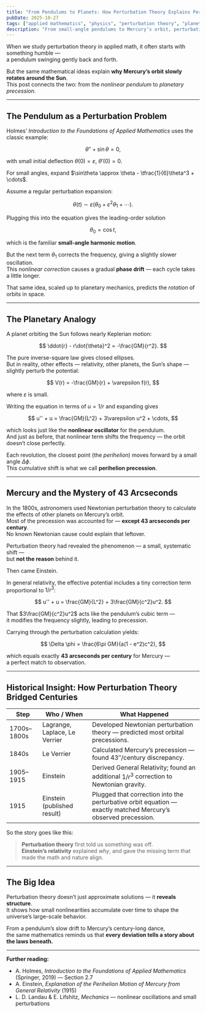```yaml
---
title: "From Pendulums to Planets: How Perturbation Theory Explains Perihelion Precession"
pubDate: 2025-10-27
tags: ["applied mathematics", "physics", "perturbation theory", "planetary motion"]
description: "From small-angle pendulums to Mercury’s orbit, perturbation theory reveals how tiny nonlinearities create measurable cosmic effects."
---
```


When we study perturbation theory in applied math, it often starts with something humble —  
a pendulum swinging gently back and forth.  

But the same mathematical ideas explain **why Mercury’s orbit slowly rotates around the Sun**.  
This post connects the two: from the *nonlinear pendulum* to *planetary precession*.

---

## The Pendulum as a Perturbation Problem

Holmes’ *Introduction to the Foundations of Applied Mathematics* uses the classic example:

$$
\theta'' + \sin\theta = 0,
$$

with small initial deflection $\theta(0) = \varepsilon$, $\theta'(0) = 0$.

For small angles, expand $\sin\theta \approx \theta - \tfrac{1}{6}\theta^3 + \cdots$.

Assume a regular perturbation expansion:

$$
\theta(t) \sim \varepsilon(\theta_0 + \varepsilon^2\theta_1 + \cdots).
$$

Plugging this into the equation gives the leading-order solution

$$
\theta_0 = \cos t,
$$

which is the familiar **small-angle harmonic motion**.

But the next term $\theta_1$ corrects the frequency, giving a slightly slower oscillation.  
This *nonlinear correction* causes a gradual **phase drift** — each cycle takes a little longer.  

That same idea, scaled up to planetary mechanics, predicts the *rotation* of orbits in space.

---

## The Planetary Analogy

A planet orbiting the Sun follows nearly Keplerian motion:

$$
\ddot{r} - r\dot{\theta}^2 = -\frac{GM}{r^2}.
$$

The pure inverse-square law gives closed ellipses.  
But in reality, other effects — relativity, other planets, the Sun’s shape — slightly perturb the potential:

$$
V(r) = -\frac{GM}{r} + \varepsilon f(r),
$$

where $\varepsilon$ is small.

Writing the equation in terms of $u = 1/r$ and expanding gives

$$
u'' + u = \frac{GM}{L^2} + 3\varepsilon u^2 + \cdots,
$$

which looks just like the **nonlinear oscillator** for the pendulum.  
And just as before, that nonlinear term shifts the frequency — the orbit doesn’t close perfectly.  

Each revolution, the closest point (the *perihelion*) moves forward by a small angle $\Delta \phi$.  
This cumulative shift is what we call **perihelion precession**.

---

## Mercury and the Mystery of 43 Arcseconds

In the 1800s, astronomers used Newtonian perturbation theory to calculate the effects of other planets on Mercury’s orbit.  
Most of the precession was accounted for — **except 43 arcseconds per century**.  
No known Newtonian cause could explain that leftover.

Perturbation theory had revealed the phenomenon — a small, systematic shift —  
but **not the reason** behind it.

Then came Einstein.

In general relativity, the effective potential includes a tiny correction term proportional to $1/r^3$:

$$
u'' + u = \frac{GM}{L^2} + 3\frac{GM}{c^2}u^2.
$$

That $3\frac{GM}{c^2}u^2$ acts like the pendulum’s cubic term —  
it modifies the frequency slightly, leading to precession.

Carrying through the perturbation calculation yields:

$$
\Delta \phi = \frac{6\pi GM}{a(1 - e^2)c^2},
$$

which equals exactly **43 arcseconds per century** for Mercury —  
a perfect match to observation.

---

## Historical Insight: How Perturbation Theory Bridged Centuries

| Step | Who / When | What Happened |
|------|-------------|---------------|
| 1700s–1800s | Lagrange, Laplace, Le Verrier | Developed Newtonian perturbation theory — predicted most orbital precessions. |
| 1840s | Le Verrier | Calculated Mercury’s precession — found 43″/century discrepancy. |
| 1905–1915 | Einstein | Derived General Relativity; found an additional $1/r^3$ correction to Newtonian gravity. |
| 1915 | Einstein (published result) | Plugged that correction into the perturbative orbit equation — exactly matched Mercury’s observed precession. |

So the story goes like this:

> **Perturbation theory** first told us something was off.  
> **Einstein’s relativity** explained *why*, and gave the missing term that made the math and nature align.

---

## The Big Idea

Perturbation theory doesn’t just approximate solutions — it **reveals structure**.  
It shows how small nonlinearities accumulate over time to shape the universe’s large-scale behavior.

From a pendulum’s slow drift to Mercury’s century-long dance,  
the same mathematics reminds us that **every deviation tells a story about the laws beneath.**

---

**Further reading:**  
- A. Holmes, *Introduction to the Foundations of Applied Mathematics* (Springer, 2019) — Section 2.7  
- A. Einstein, *Explanation of the Perihelion Motion of Mercury from General Relativity* (1915)  
- L. D. Landau & E. Lifshitz, *Mechanics* — nonlinear oscillations and small perturbations
